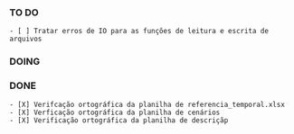 ### TO DO
    - [ ] Tratar erros de IO para as funções de leitura e escrita de arquivos
### DOING

### DONE
    - [X] Verifcação ortográfica da planilha de referencia_temporal.xlsx
    - [X] Verficação ortográfica da planilha de cenários
    - [X] Verificação ortográfica da planilha de descriçãp
